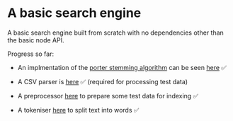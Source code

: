 # A basic search engine

A basic search engine built from scratch with no dependencies other than the basic node API.

Progress so far:

- An implmentation of the [porter stemming algorithm](https://tartarus.org/martin/PorterStemmer/index.html) can be seen [here](./stemming/porter/README.md) ✅

- A CSV parser is [here](./utils/csv/README.md) ✅ (required for processing test data)

- A preprocessor [here](./data/short_stories/README.md) to prepare some test data for indexing ✅ 

- A tokeniser [here](./indexer//tokeniser/README.md) to split text into words ✅
